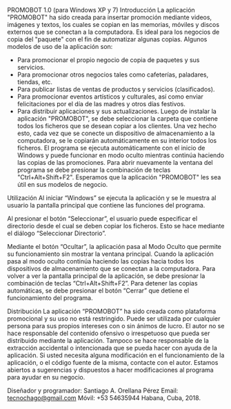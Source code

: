 PROMOBOT  1.0 (para Windows XP y 7)
Introducción
La aplicación "PROMOBOT" ha sido creada para insertar promoción mediante videos, imágenes y textos, los cuales se copian en las memorias, móviles y discos externos que se conectan a la computadora. Es ideal para los negocios de copia del "paquete" con el fin de automatizar algunas copias. Algunos modelos de uso de la aplicación son:
- Para promocionar el propio negocio de copia de paquetes y sus servicios. 
- Para promocionar otros negocios tales como cafeterías, paladares, tiendas, etc.
- Para publicar listas de ventas de productos y servicios (clasificados).
- Para promocionar eventos artísticos y culturales, así como enviar felicitaciones por el día de las madres y otros días festivos.
- Para distribuir aplicaciones y sus actualizaciones.
Luego de instalar la aplicación "PROMOBOT", se debe seleccionar la carpeta que contiene todos los ficheros que se desean copiar a los clientes. Una vez hecho esto, cada vez que se conecte un dispositivo de almacenamiento a la computadora, se le copiarán automáticamente en su interior todos los ficheros. 
El programa se ejecuta automáticamente con el inicio de Windows y puede funcionar en modo oculto mientras continúa haciendo las copias de las promociones. Para abrir nuevamente la ventana del programa se debe presionar la combinación de teclas "Ctrl+Alt+Shift+F2". 
Esperamos que la aplicación "PROMOBOT" les sea útil en sus modelos de negocio.

Utilización
Al iniciar “Windows” se ejecuta la aplicación y se le muestra al usuario la pantalla principal que contiene las funciones del programa. 

Al presionar el botón “Seleccionar”, el usuario puede especificar el directorio desde el cual se deben copiar los ficheros. Esto se hace mediante el diálogo “Seleccionar Directorio”.

Mediante el botón “Ocultar”, la aplicación pasa al Modo Oculto que permite su funcionamiento sin mostrar la ventana principal. Cuando la aplicación pasa al modo oculto continúa haciendo las copias hacia todos los dispositivos de almacenamiento que se conectan a la computadora. Para volver a ver la pantalla principal de la aplicación, se debe presionar la combinación de teclas “Ctrl+Alt+Shift+F2”.
Para detener las copias automáticas, se debe presionar el botón “Cerrar” que detiene el funcionamiento del programa.

Distribución
La aplicación “PROMOBOT” ha sido creada como plataforma promocional y su uso no está restringido. Puede ser utilizada por cualquier persona para sus propios intereses con o sin ánimos de lucro. El autor no se hace responsable del contenido ofensivo o irrespetuoso que pueda ser distribuido mediante la aplicación. Tampoco se hace responsable de la extracción accidental o intencionada que se pueda hacer con ayuda de la aplicación.
Si usted necesita alguna modificación en el funcionamiento de la aplicación, o el código fuente de la misma, contacte con el autor. Estamos abiertos a sugerencias y dispuestos a hacer modificaciones al programa para ayudar en su negocio.

Diseñador y programador: Santiago A. Orellana Pérez
Email: tecnochago@gmail.com
Móvil: +53 54635944
Habana, Cuba, 2018.
